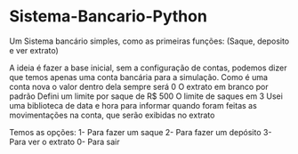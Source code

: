 # Sistema-Bancario-Python
Um Sistema bancário simples, como as primeiras funções: (Saque, deposito e ver extrato)

A ideia é fazer a base inicial, sem a configuração de contas, podemos dizer que temos apenas uma conta bancária para a simulação.
Como é uma conta nova o valor dentro dela sempre será 0
O extrato em branco por padrão
Defini um limite por saque de R$ 500
O limite de saques em 3
Usei uma biblioteca de data e hora para informar quando foram feitas as movimentações na conta, que serão exibidas no extrato

Temos as opções:
1- Para fazer um saque
2- Para fazer um depósito
3- Para ver o extrato
0- Para sair
